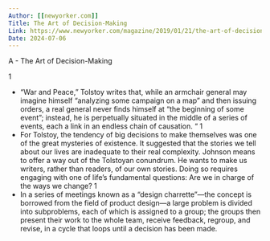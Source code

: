 ```yaml
---
Author: [[newyorker.com]]
Title: The Art of Decision-Making
Link: https://www.newyorker.com/magazine/2019/01/21/the-art-of-decision-making
Date: 2024-07-06
---
```

A - The Art of Decision-Making

1
- “War and Peace,” Tolstoy writes that, while an armchair general may imagine himself “analyzing some campaign on a map” and then issuing orders, a real general never finds himself at “the beginning of some event”; instead, he is perpetually situated in the middle of a series of events, each a link in an endless chain of causation. “
1
- For Tolstoy, the tendency of big decisions to make themselves was one of the great mysteries of existence. It suggested that the stories we tell about our lives are inadequate to their real complexity. Johnson means to offer a way out of the Tolstoyan conundrum. He wants to make us writers, rather than readers, of our own stories. Doing so requires engaging with one of life’s fundamental questions: Are we in charge of the ways we change?
1
- In a series of meetings known as a “design charrette”—the concept is borrowed from the field of product design—a large problem is divided into subproblems, each of which is assigned to a group; the groups then present their work to the whole team, receive feedback, regroup, and revise, in a cycle that loops until a decision has been made.
